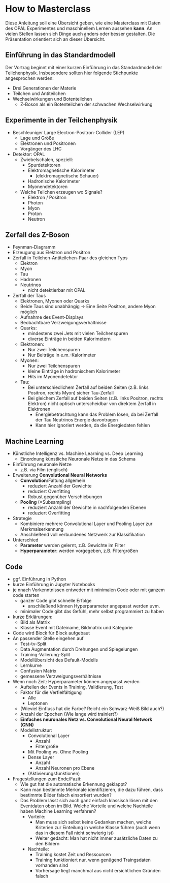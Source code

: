 # How to Masterclass

Diese Anleitung soll eine Übersicht geben, wie eine Masterclass mit Daten des OPAL Experimentes und maschinellem Lernen aussehen **kann**. An vielen Stellen lassen sich Dinge auch anders oder besser gestalten. Die Präsentation orientiert sich an dieser Übersicht.

## Einführung in das Standardmodell

Der Vortrag beginnt mit einer kurzen Einführung in das Standardmodell der Teilchenphysik. Insbesondere sollten hier folgende Stichpunkte angesprochen werden:

- Drei Generationen der Materie
- Teilchen und Antiteilchen
- Wechselwirkungen und Botenteilchen
    - Z-Boson als ein Botenteilchen der schwachen Wechselwirkung

## Experimente in der Teilchenphysik

- Beschleuniger Large Electron-Positron-Collider (LEP)
    - Lage und Größe
    - Elektronen und Positronen
    - Vorgänger des LHC
- Detektor: OPAL
    - Zwiebelschalen, speziell:
        - Spurdetektoren
        - Elektromagnetische Kalorimeter
            - (elektromagnetische Schauer)
        - Hadronische Kalorimeter
        - Myonendetektoren
    - Welche Teilchen erzeugen wo Signale?
        - Elektron / Positron
        - Photon
        - Myon
        - Proton
        - Neutron
## Zerfall des Z-Boson

- Feynman-Diagramm
- Erzeugung aus Elektron und Positron
- Zerfall in Teilchen-Antiteilchen-Paar des gleichen Typs
    - Elektron
    - Myon
    - Tau
    - Hadronen
    - Neutrinos
        - nicht detektierbar mit OPAL
- Zerfall der Taus
    - Elektronen, Myonen oder Quarks
    - Beide Taus sind unabhängig -> Eine Seite Positron, andere Myon möglich
    - Aufnahme des Event-Displays
    - Beobachtbare Verzweigungsverhältnisse
    - Quarks:
        - mindestens zwei Jets mit vielen Teilchenspuren
        - diverse Einträge in beiden Kalorimetern
    - Elektronen:
        - Nur zwei Teilchenspuren
        - Nur Beiträge in e.m.-Kalorimeter
    - Myonen:
        - Nur zwei Teilchenspuren
        - kleine Einträge in hadronischem Kalorimeter
        - Hits im Myonendetektor
    - Tau:
        - Bei unterschiedlichem Zerfall auf beiden Seiten (z.B. links Positron, rechts Myon) sicher Tau-Zerfall
        - Bei gleichem Zerfall auf beiden Seiten (z.B. links Positron, rechts Elektron) nicht optisch unterscheidbar von direktem Zerfall in Elektronen
            - Energiebetrachtung kann das Problem lösen, da bei Zerfall der Tau Neutrinos Energie davontragen
            - Kann hier ignoriert werden, da die Energiedaten fehlen

## Machine Learning

- Künstliche Intelligenz vs. Machine Learning vs. Deep Learning
    - Einordnung künstliche Neuronale Netze in das Schema
- Einführung neuronale Netze
    - z.B. via Film (englisch)
- Erweiterung **Convolutional Neural Networks**
    - **Convolution**/Faltung allgemein
        - reduziert Anzahl der Gewichte
        - reduziert Overfitting
        - Robust gegenüber Verschiebungen
    - **Pooling** (=Subsampling)
        - reduziert Anzahl der Gewichte in nachfolgenden Ebenen
        - reduziert Overfitting
- Strategie
    - Kombiniere mehrere Convolutional Layer und Pooling Layer zur Merkmalserkennung
    - Anschließend voll verbundenes Netzwerk zur Klassifikation
- Unterschied
    - **Parameter** werden gelernt, z.B. Gewichte im Filter
    - **Hyperparameter**: werden vorgegeben, z.B. Filtergrößen

## Code

- ggf. Einführung in Python
- kurze Einführung in Jupyter Notebooks
- je nnach Vorkenntnissen entweder mit minimalen Code oder mit ganzem code starten
    - ganzer Code gibt schnelle Erfolge
        - anschließend können Hyperparameter angepasst werden uvm.
    - minimaler Code gibt das Gefühl, mehr selbst programmiert zu haben
- kurze Erklärungen:
    - Bild als Matrix
    - Klasse Event mit Dateiname, Bildmatrix und Kategorie
- Code wird Block für Block aufgebaut
- An passender Stelle eingehen auf
    - Test-tv-Split
    - Data Augmentation durch Drehungen und Spiegelungen
    - Training-Valierung-Split
    - Modellübersicht des Default-Modells
    - Lernkurve
    - Confusion Matrix
    - gemessene Verzweigungsverhältnisse
- Wenn noch Zeit: Hyperparameter können angepasst werden
    - Aufteilen der Events in Training, Validierung, Test
    - Faktor für die Verfielfältigung
        - Alle
        - Leptonen
    - (Wieviel Einfluss hat die Farbe? Reicht ein Schwarz-Weiß Bild auch?)
    - Anzahl der Epochen (Wie lange wird trainiert?)
    - **Einfaches neuronales Netz vs. Convolutional Neural Network (CNN)**
    - Modellstruktur:
        - Convolutional Layer
            - Anzahl
            - Filtergröße
        - Mit Pooling vs. Ohne Pooling
        - Dense Layer
            - Anzahl 
            - Anzahl Neuronen pro Ebene
        - (Aktivierungsfunktionen)
- Fragestellungen zum Ende/Fazit:
    - Wie gut hat die automatische Erkennung geklappt?
    - Kann man bestimmte Merkmale identifizieren, die dazu führen, dass bestimmte Bilder falsch einsortiert wurden?
    - Das Problem lässt sich auch ganz einfach klassisch lösen mit den Eventdaten oben im Bild. Welche Vorteile und welche Nachteile haben Machine Learning verfahren?
        - Vorteile:
            - Man muss sich selbst keine Gedanken machen, welche Kriterien zur Einteilung in welche Klasse führen (auch wenn das in diesem Fall nicht schwierig ist)
            - Weiter gedacht: Man hat nicht immer zusätzliche Daten zu den Bildern
        - Nachteile:
            - Training kostet Zeit und Ressourcen
            - Training funktioniert nur, wenn genügend Traingsdaten vorhanden sind
            - Vorhersage liegt manchmal aus nicht ersichtlichen Gründen falsch




